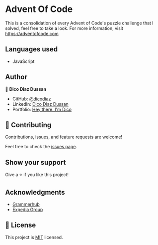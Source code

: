 # Advent Of Code

This is a consolidation of every Advent of Code's puzzle challenge that I solved, feel free to take a look. For more information, visit https://adventofcode.com

## Languages used

- JavaScript

## Author

👤 **Dico Diaz Dussan**

- GitHub: [@dicodiaz](https://github.com/dicodiaz)
- LinkedIn: [Dico Diaz Dussan](https://www.linkedin.com/in/dico-diaz-dussan-476106a6/)
- Portfolio: [Hey there. I'm Dico](https://dicodiaz.github.io/portfolio/)

## 🤝 Contributing

Contributions, issues, and feature requests are welcome!

Feel free to check the [issues page](../../issues/).

## Show your support

Give a ⭐️ if you like this project!

## Acknowledgments

- [Grammerhub](http://www.grammerhub.org)
- [Expedia Group](https://www.expediagroup.com/who-we-are/our-story/default.aspx#module-tabs_item--7)

## 📝 License

This project is [MIT](./MIT.md) licensed.
